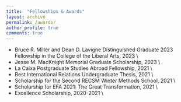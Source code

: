 ```yaml
---
title:  "Fellowships & Awards"
layout: archive
permalink: /awards/
author_profile: true
comments: true
---
```


- Bruce R. Miller and Dean D. Lavigne Distinguished Graduate 2023 Fellowship in the College of the Liberal Arts, 2023 \
- Jesse M. MacKnight Memorial Graduate Scholarship, 2023 \
- La Caixa Postgraduate Studies Abroad Fellowship, 2021 \
- Best International Relations Undergraduate Thesis, 2021 \
- Scholarship for the Second RECSM Winter Methods School, 2021 \
- Scholarship for EFA 2021: The Great Transformation, 2021 \
- Excellence Scholarship, 2020-2021 \
